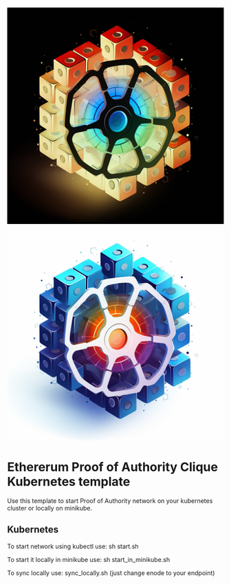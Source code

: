 ![BlockKube](logo-dark.png#gh-dark-mode-only)
![BlockKube](logo.png#gh-light-mode-only)


# Ethererum Proof of Authority Clique Kubernetes template
Use this template to start Proof of Authority network on your kubernetes cluster or locally on minikube.

## Kubernetes 
To start network using kubectl use:
sh start.sh

To start it locally in minikube use:
sh start_in_minikube.sh

To sync locally use:
sync_locally.sh (just change enode to your endpoint)